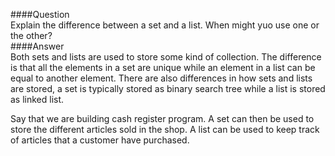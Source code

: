 ####Question  
Explain the difference between a set and a list. When might yuo use one or the other?  
####Answer  
Both sets and lists are used to store some kind of collection. The difference is that all the elements in a set are unique while an element in a list can be equal to another element. There are also differences in how sets and lists are stored, a set is typically stored as binary search tree while a list is stored as linked list.  

Say that we are building cash register program. A set can then be used to store the different articles sold in the shop. A list can be used to keep track of articles that a customer have purchased.  
